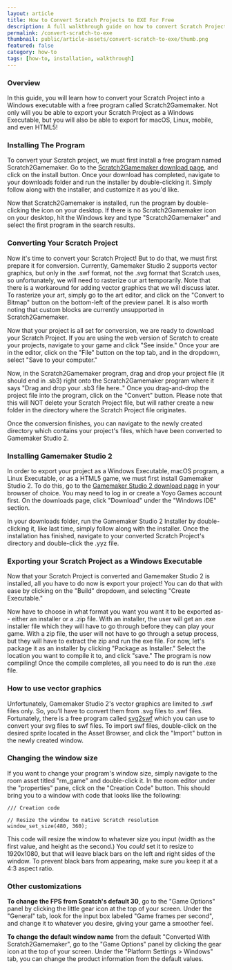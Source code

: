 ```yaml
---
layout: article
title: How to Convert Scratch Projects to EXE For Free
description: A full walkthrough guide on how to convert Scratch Projects to windows executables (.exe) easily, and for free!
permalink: /convert-scratch-to-exe
thumbnail: public/article-assets/convert-scratch-to-exe/thumb.png
featured: false
category: how-to
tags: [how-to, installation, walkthrough]
---
```


### Overview
In this guide, you will learn how to convert your Scratch Project into a Windows executable with a free program called Scratch2Gamemaker. Not only will you be able to export your Scratch Project as a Windows Executable, but you will also be able to export for macOS, Linux, mobile, and even HTML5!

### Installing The Program
To convert your Scratch project, we must first install a free program named Scratch2Gamemaker. Go to the [Scratch2Gamemaker download page](https://scratchconvert.com/scratch2gamemaker), and click on the install button. Once your download has completed, navigate to your downloads folder and run the installer by double-clicking it. Simply follow along with the installer, and customize it as you'd like.

Now that Scratch2Gamemaker is installed, run the program by double-clicking the icon on your desktop. If there is no Scratch2Gamemaker icon on your desktop, hit the Windows key and type "Scratch2Gamemaker" and select the first program in the search results.

### Converting Your Scratch Project
Now it's time to convert your Scratch Project! But to do that, we must first prepare it for conversion. Currently, Gamemaker Studio 2 supports vector graphics, but only in the .swf format, not the .svg format that Scratch uses, so unfortunately, we will need to rasterize our art temporarily. Note that there is a workaround for adding vector graphics that we will discuss later. To rasterize your art, simply go to the art editor, and click on the "Convert to Bitmap" button on the bottom-left of the preview panel. It is also worth noting that custom blocks are currently unsupported in Scratch2Gamemaker.

Now that your project is all set for conversion, we are ready to download your Scratch Project. If you are using the web version of Scratch to create your projects, navigate to your game and click "See inside." Once your are in the editor, click on the "File" button on the top tab, and in the dropdown, select "Save to your computer."

Now, in the Scratch2Gamemaker program, drag and drop your project file (it should end in .sb3) right onto the Scratch2Gamemaker program where it says "Drag and drop your .sb3 file here.." Once you drag-and-drop the project file into the program, click on the "Convert" button. Please note that this will NOT delete your Scratch Project file, but will rather create a new folder in the directory where the Scratch Project file originates.

Once the conversion finishes, you can navigate to the newly created directory which contains your project's files, which have been converted to Gamemaker Studio 2.

### Installing Gamemaker Studio 2
In order to export your project as a Windows Executable, macOS program, a Linux Executable, or as a HTML5 game, we must first install Gamemaker Studio 2. To do this, go to the [Gamemaker Studio 2 download page](https://accounts.yoyogames.com/downloads) in your browser of choice. You may need to log in or create a Yoyo Games account first. On the downloads page, click "Download" under the "Windows IDE" section.

In your downloads folder, run the Gamemaker Studio 2 Installer by double-clicking it, like last time, simply follow along with the installer. Once the installation has finished, navigate to your converted Scratch Project's directory and double-click the .yyz file.

### Exporting your Scratch Project as a Windows Executable
Now that your Scratch Project is converted and Gamemaker Studio 2 is installed, all you have to do now is export your project! You can do that with ease by clicking on the "Build" dropdown, and selecting "Create Executable."

Now have to choose in what format you want you want it to be exported as-- either an installer or a .zip file. With an installer, the user will get an .exe installer file which they will have to go through before they can play your game. With a zip file, the user will not have to go through a setup process, but they will have to extract the zip and run the exe file. For now, let's package it as an installer by clicking "Package as Installer." Select the location you want to compile it to, and click "save." The program is now compiling! Once the compile completes, all you need to do is run the .exe file.

### How to use vector graphics
Unfortunately, Gamemaker Studio 2's vector graphics are limited to .swf files only. So, you'll have to convert them from .svg files to .swf files. Fortunately, there is a free program called [svg2swf](http://svg2swf.sourceforge.net/) which you can use to convert your svg files to swf files. To import swf files, double-click on the desired sprite located in the Asset Browser, and click the "Import" button in the newly created window.

### Changing the window size
If you want to change your program's window size, simply navigate to the room asset titled "rm_game" and double-click it. In the room editor under the "properties" pane, click on the "Creation Code" button. This should bring you to a window with code that looks like the following:

```
/// Creation code

// Resize the window to native Scratch resolution
window_set_size(480, 360);

```

This code will resize the window to whatever size you input (width as the first value, and height as the second.) You *could* set it to resize to 1920x1080, but that will leave black bars on the left and right sides of the window. To prevent black bars from appearing, make sure you keep it at a 4:3 aspect ratio.

### Other customizations
**To change the FPS from Scratch's default 30**, go to the "Game Options" panel by clicking the little gear icon at the top of your screen. Under the "General" tab, look for the input box labeled "Game frames per second", and change it to whatever you desire, giving your game a smoother feel.

**To change the default window name** from the default "Converted With Scratch2Gamemaker", go to the "Game Options" panel by clicking the gear icon at the top of your screen. Under the "Platform Settings > Windows" tab, you can change the product information from the default values.